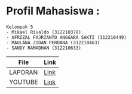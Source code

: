 # Profil Mahasiswa :
```
Kelompok 5
- Mikael Rivaldo (312210378)
- AFRIZAL FAJRIANTO ANGGARA SAKTI (312210449)
- MAULANA ZIDAN PERDANA (312210463)
- SANDY RAMADHAN (312210633)
```

| File | Link                              |
| --------   | --------------------------------------------------- |
| LAPORAN  | [Link]() |
| YOUTUBE  | [Link]() |
